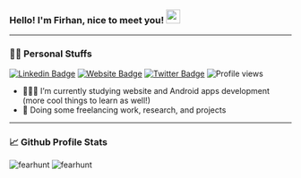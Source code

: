 ### Hello! I'm Firhan, nice to meet you! <img src="https://media.giphy.com/media/hvRJCLFzcasrR4ia7z/giphy.gif" width="25px">
___
### 👦🏻 Personal Stuffs
[![Linkedin Badge](https://img.shields.io/badge/-LinkedIn-0e76a8?style=flat-square&logo=Linkedin&logoColor=white)](https://linkedin.com/in/firhanrm)
[![Website Badge](https://img.shields.io/badge/Website-3b5998?style=flat-square&logo=google-chrome&logoColor=white)](https://firhan.com)
[![Twitter Badge](https://img.shields.io/badge/-Twitter-00acee?style=flat-square&logo=Twitter&logoColor=white)](https://twitter.com/firhanrm)
![Profile views](https://gpvc.arturio.dev/firhanrm)
- 👨🏻‍💻 I’m currently studying website and Android apps development (more cool things to learn as well!)
- 🚀 Doing some freelancing work, research, and projects
___
### 📈 Github Profile Stats
<p>
  <img src="https://github-readme-stats.vercel.app/api?username=fearhunt&show_icons=true&theme=tokyonight" alt="fearhunt" />
  <img src="https://github-readme-stats.vercel.app/api/top-langs/?username=fearhunt&theme=tokyonight&exclude_repo=KNN-Image-Classification&show_icons=true&layout=compact&langs_count=8" alt="fearhunt" />
</p>
<!-- ![GitHub stats](https://github-readme-stats.vercel.app/api?username=fearhunt&show_icons=true&theme=tokyonight) -->
<!--
**fearhunt/fearhunt** is a ✨ _special_ ✨ repository because its `README.md` (this file) appears on your GitHub profile.

Here are some ideas to get you started:

- 🔭 I’m currently working on ...
- 🌱 I’m currently learning ...
- 👯 I’m looking to collaborate on ...
- 🤔 I’m looking for help with ...
- 💬 Ask me about ...
- 📫 How to reach me: ...
- 😄 Pronouns: ...
- ⚡ Fun fact: ...
-->
